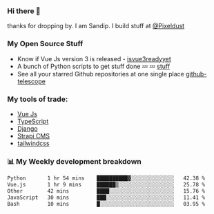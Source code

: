 ### Hi there 👋

thanks for dropping by.
I am Sandip. I build stuff at [@Pixeldust](github.com/pixeldust-in/)

###  **My Open Source Stuff**

 - Know if Vue Js version 3 is released -  [isvue3readyyet](https://github.com/sandiprb/isvue3readyyet)
 - A bunch of Python scripts to get stuff done 💤 💤 [stuff](https://github.com/sandiprb/stuff)
 - See all your starred Github repositories at one single place [github-telescope](https://github.com/sandiprb/github-telescope)



###  **My tools of trade:**
 - [Vue Js](https://github.com/vuejs/vue/)
 - [TypeScript](https://github.com/microsoft/TypeScript)
 - [Django](github.com/django/django)
 - [Strapi CMS](github.com/strapi/strapi)
 - [tailwindcss](https://github.com/tailwindlabs/tailwindcss)


###  📊 **My Weekly development breakdown**
<!--START_SECTION:waka-->

```txt
Python       1 hr 54 mins    ██████████▓░░░░░░░░░░░░░░   42.38 %
Vue.js       1 hr 9 mins     ██████▒░░░░░░░░░░░░░░░░░░   25.78 %
Other        42 mins         ████░░░░░░░░░░░░░░░░░░░░░   15.76 %
JavaScript   30 mins         ███░░░░░░░░░░░░░░░░░░░░░░   11.41 %
Bash         10 mins         █░░░░░░░░░░░░░░░░░░░░░░░░   03.95 %
```

<!--END_SECTION:waka-->
